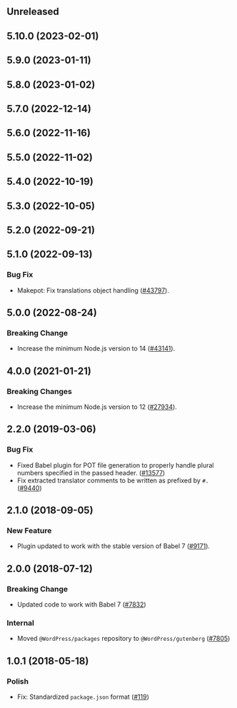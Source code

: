 <!-- Learn how to maintain this file at https://github.com/WordPress/gutenberg/tree/HEAD/packages#maintaining-changelogs. -->

## Unreleased

## 5.10.0 (2023-02-01)

## 5.9.0 (2023-01-11)

## 5.8.0 (2023-01-02)

## 5.7.0 (2022-12-14)

## 5.6.0 (2022-11-16)

## 5.5.0 (2022-11-02)

## 5.4.0 (2022-10-19)

## 5.3.0 (2022-10-05)

## 5.2.0 (2022-09-21)

## 5.1.0 (2022-09-13)

### Bug Fix

-   Makepot: Fix translations object handling ([#43797](https://github.com/WordPress/gutenberg/pull/43797)).

## 5.0.0 (2022-08-24)

### Breaking Change

-   Increase the minimum Node.js version to 14 ([#43141](https://github.com/WordPress/gutenberg/pull/43141)).

## 4.0.0 (2021-01-21)

### Breaking Changes

-   Increase the minimum Node.js version to 12 ([#27934](https://github.com/WordPress/gutenberg/pull/27934)).

## 2.2.0 (2019-03-06)

### Bug Fix

-   Fixed Babel plugin for POT file generation to properly handle plural numbers specified in the passed header. ([#13577](https://github.com/WordPress/gutenberg/pull/13577))
-   Fix extracted translator comments to be written as prefixed by `#.` ([#9440](https://github.com/WordPress/gutenberg/pull/9440))

## 2.1.0 (2018-09-05)

### New Feature

-   Plugin updated to work with the stable version of Babel 7 ([#9171](https://github.com/WordPress/gutenberg/pull/9171)).

## 2.0.0 (2018-07-12)

### Breaking Change

-   Updated code to work with Babel 7 ([#7832](https://github.com/WordPress/gutenberg/pull/7832))

### Internal

-   Moved `@WordPress/packages` repository to `@WordPress/gutenberg` ([#7805](https://github.com/WordPress/gutenberg/pull/7805))

## 1.0.1 (2018-05-18)

### Polish

-   Fix: Standardized `package.json` format ([#119](https://github.com/WordPress/packages/pull/119))
